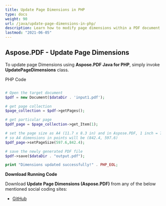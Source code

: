 ```yaml
---
title: Update Page Dimensions in PHP
type: docs
weight: 90
url: /java/update-page-dimensions-in-php/
description: Learn how to modify page dimensions within a PDF document in PHP using Aspose.PDF for better layout control.
lastmod: "2021-06-05"
---
```


## Aspose.PDF - Update Page Dimensions

To update page Dimensions using **Aspose.PDF Java for PHP**, simply invoke **UpdatePageDimensions** class.

PHP Code

```php

# Open the target document
$pdf = new Document($dataDir . 'input1.pdf');

# get page collection
$page_collection = $pdf->getPages();

# get particular page
$pdf_page = $page_collection->get_Item(1);

# set the page size as A4 (11.7 x 8.3 in) and in Aspose.PDF, 1 inch = 72 points
# so A4 dimensions in points will be (842.4, 597.6)
$pdf_page->setPageSize(597.6,842.4);

# save the newly generated PDF file
$pdf->save($dataDir . "output.pdf");

print "Dimensions updated successfully!" . PHP_EOL;

```

**Download Running Code**

Download **Update Page Dimensions (Aspose.PDF)** from any of the below mentioned social coding sites:

- [GitHub](https://github.com/aspose-pdf/Aspose.PDF-for-Java/blob/master/Plugins/Aspose_Pdf_Java_for_PHP/src/Aspose/Pdf/WorkingWithPages/UpdatePageDimensions.php)

